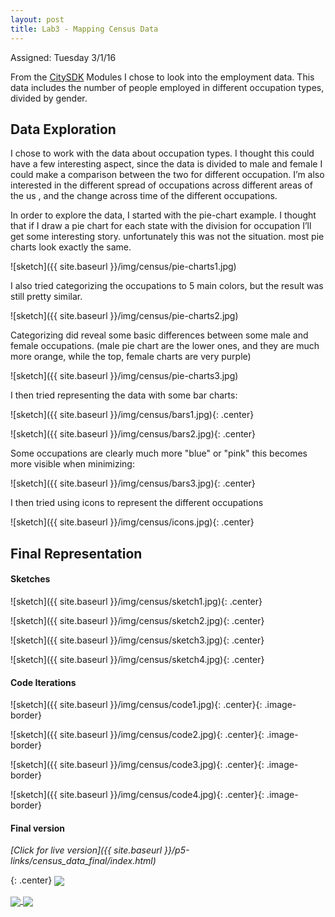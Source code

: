 ```yaml
---
layout: post
title: Lab3 - Mapping Census Data
---
```

Assigned: Tuesday 3/1/16

From the [CitySDK](https://uscensusbureau.github.io/citysdk/) Modules I chose to look into the employment data.
This data includes the number of people employed in different occupation types, divided by gender.

## Data Exploration
I chose to work with the data about occupation types.
I thought this could have a few interesting aspect, since the data is divided to male and female I could make a comparison between the two for different occupation. I’m also interested in the different spread of occupations across different areas of the us , and the change across time of the different occupations.

In order to explore the data, I started with the pie-chart example.
I thought that if I draw a pie chart for each state with the division for occupation I’ll get some interesting story. unfortunately this was not the situation. most pie charts look exactly the same.

![sketch]({{ site.baseurl }}/img/census/pie-charts1.jpg)

I also tried categorizing the occupations to 5 main colors, but the result was still pretty similar.

![sketch]({{ site.baseurl }}/img/census/pie-charts2.jpg)

Categorizing did reveal some basic differences between some male and female occupations.
(male pie chart are the lower ones, and they are much more orange, while the top, female charts are very purple)

![sketch]({{ site.baseurl }}/img/census/pie-charts3.jpg)

I then tried representing the data with some bar charts:

![sketch]({{ site.baseurl }}/img/census/bars1.jpg){: .center}

![sketch]({{ site.baseurl }}/img/census/bars2.jpg){: .center}

Some occupations are clearly much more "blue" or "pink" this becomes more visible when minimizing:

![sketch]({{ site.baseurl }}/img/census/bars3.jpg){: .center}

I then tried using icons to represent the different occupations

![sketch]({{ site.baseurl }}/img/census/icons.jpg){: .center}


## Final Representation

#### Sketches

![sketch]({{ site.baseurl }}/img/census/sketch1.jpg){: .center}

![sketch]({{ site.baseurl }}/img/census/sketch2.jpg){: .center}

![sketch]({{ site.baseurl }}/img/census/sketch3.jpg){: .center}

![sketch]({{ site.baseurl }}/img/census/sketch4.jpg){: .center}
  
#### Code Iterations

![sketch]({{ site.baseurl }}/img/census/code1.jpg){: .center}{: .image-border}

![sketch]({{ site.baseurl }}/img/census/code2.jpg){: .center}{: .image-border}

![sketch]({{ site.baseurl }}/img/census/code3.jpg){: .center}{: .image-border}

![sketch]({{ site.baseurl }}/img/census/code4.jpg){: .center}{: .image-border}



#### Final version
*[Click for live version]({{ site.baseurl }}/p5-links/census_data_final/index.html)*

{: .center}
<a target="_blank" href="{{ site.baseurl }}/p5-links/census_data_final/index.html">
  <img class="image-border" align="center" src="{{ site.baseurl }}/img/census/final1.jpg">
</a>

<a target="_blank" href="{{ site.baseurl }}/p5-links/census_data_final/index.html">
  <img class="image-border" align="center" src="{{ site.baseurl }}/img/census/final2.jpg">
</a>

<a target="_blank" href="{{ site.baseurl }}/p5-links/census_data_final/index.html">
  <img class="image-border" align="center" src="{{ site.baseurl }}/img/census/final3.jpg">
</a>

